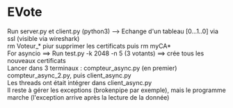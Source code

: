 # EVote

Run server.py et client.py (python3) --> Echange d'un tableau [0...1..0] via ssl (visible via wireshark)  
rm Voteur_* piur supprimer les certificats puis rm myCA*  
For asyncio ==> Run test.py -k 2048 -n 5 (3 votants) ==> crée tous les nouveaux certificats  
Lancer dans 3 terminaux : compteur_async.py (en premier) compteur_async_2.py, puis client_async.py  
Les threads ont était intégrer dans client_async.py     
Il reste à gérer les exceptions (brokenpipe par exemple), mais le programme marche (l'exception arrive après la lecture de la donnée)
